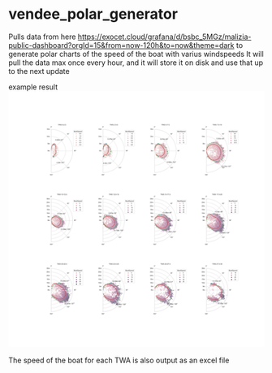 # vendee_polar_generator

Pulls data from here https://exocet.cloud/grafana/d/bsbc_5MGz/malizia-public-dashboard?orgId=15&from=now-120h&to=now&theme=dark to generate polar charts of the speed of the boat with varius windspeeds
It will pull the data max once every hour, and it will store it on disk and use that up to the next update

example result
![alt text](https://raw.githubusercontent.com/nas-/vendee_polar_generator/master/Polars.png "polars")

The speed of the boat for each TWA is also output as an excel file
